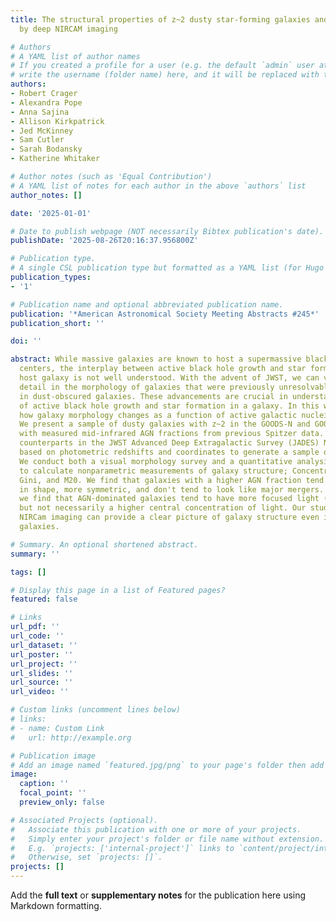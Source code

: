 ```yaml
---
title: The structural properties of z~2 dusty star-forming galaxies and AGN as revealed
  by deep NIRCAM imaging

# Authors
# A YAML list of author names
# If you created a profile for a user (e.g. the default `admin` user at `content/authors/admin/`), 
# write the username (folder name) here, and it will be replaced with their full name and linked to their profile.
authors:
- Robert Crager
- Alexandra Pope
- Anna Sajina
- Allison Kirkpatrick
- Jed McKinney
- Sam Cutler
- Sarah Bodansky
- Katherine Whitaker

# Author notes (such as 'Equal Contribution')
# A YAML list of notes for each author in the above `authors` list
author_notes: []

date: '2025-01-01'

# Date to publish webpage (NOT necessarily Bibtex publication's date).
publishDate: '2025-08-26T20:16:37.956800Z'

# Publication type.
# A single CSL publication type but formatted as a YAML list (for Hugo requirements).
publication_types:
- '1'

# Publication name and optional abbreviated publication name.
publication: '*American Astronomical Society Meeting Abstracts #245*'
publication_short: ''

doi: ''

abstract: While massive galaxies are known to host a supermassive black hole at their
  centers, the interplay between active black hole growth and star formation in the
  host galaxy is not well understood. With the advent of JWST, we can view unprecedented
  detail in the morphology of galaxies that were previously unresolvable, especially
  in dust-obscured galaxies. These advancements are crucial in understanding the co-evolution
  of active black hole growth and star formation in a galaxy. In this work, we investigate
  how galaxy morphology changes as a function of active galactic nuclei (AGN) strength.
  We present a sample of dusty galaxies with z~2 in the GOODS-N and GOODS-S fields
  with measured mid-infrared AGN fractions from previous Spitzer data. We identify
  counterparts in the JWST Advanced Deep Extragalactic Survey (JADES) NIRCam data
  based on photometric redshifts and coordinates to generate a sample of 44 galaxies.
  We conduct both a visual morphology survey and a quantitative analysis with Statmorph
  to calculate nonparametric measurements of galaxy structure; Concentration, Asymmetry,
  Gini, and M20. We find that galaxies with a higher AGN fraction tend to be spheroidal
  in shape, more symmetric, and don't tend to look like major mergers. Additionally,
  we find that AGN-dominated galaxies tend to have more focused light (high Gini)
  but not necessarily a higher central concentration of light. Our study shows that
  NIRCam imaging can provide a clear picture of galaxy structure even in heavily dust-obscured
  galaxies.

# Summary. An optional shortened abstract.
summary: ''

tags: []

# Display this page in a list of Featured pages?
featured: false

# Links
url_pdf: ''
url_code: ''
url_dataset: ''
url_poster: ''
url_project: ''
url_slides: ''
url_source: ''
url_video: ''

# Custom links (uncomment lines below)
# links:
# - name: Custom Link
#   url: http://example.org

# Publication image
# Add an image named `featured.jpg/png` to your page's folder then add a caption below.
image:
  caption: ''
  focal_point: ''
  preview_only: false

# Associated Projects (optional).
#   Associate this publication with one or more of your projects.
#   Simply enter your project's folder or file name without extension.
#   E.g. `projects: ['internal-project']` links to `content/project/internal-project/index.md`.
#   Otherwise, set `projects: []`.
projects: []
---
```


Add the **full text** or **supplementary notes** for the publication here using Markdown formatting.
